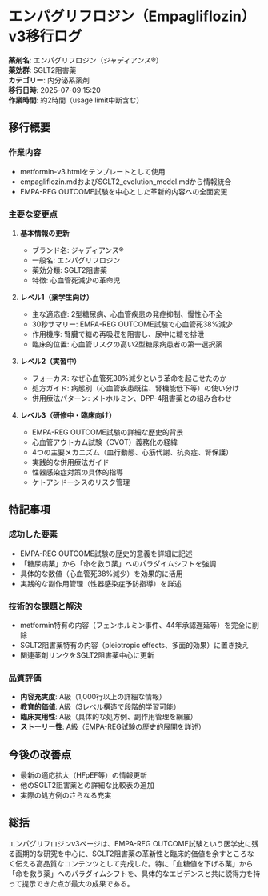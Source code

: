# エンパグリフロジン（Empagliflozin）v3移行ログ

**薬剤名**: エンパグリフロジン（ジャディアンス®）  
**薬効群**: SGLT2阻害薬  
**カテゴリー**: 内分泌系薬剤  
**移行日時**: 2025-07-09 15:20  
**作業時間**: 約2時間（usage limit中断含む）

## 移行概要

### 作業内容
- metformin-v3.htmlをテンプレートとして使用
- empagliflozin.mdおよびSGLT2_evolution_model.mdから情報統合
- EMPA-REG OUTCOME試験を中心とした革新的内容への全面変更

### 主要な変更点
1. **基本情報の更新**
   - ブランド名: ジャディアンス®
   - 一般名: エンパグリフロジン
   - 薬効分類: SGLT2阻害薬
   - 特徴: 心血管死減少の革命児

2. **レベル1（薬学生向け）**
   - 主な適応症: 2型糖尿病、心血管疾患の発症抑制、慢性心不全
   - 30秒サマリー: EMPA-REG OUTCOME試験で心血管死38%減少
   - 作用機序: 腎臓で糖の再吸収を阻害し、尿中に糖を排泄
   - 臨床的位置: 心血管リスクの高い2型糖尿病患者の第一選択薬

3. **レベル2（実習中）**
   - フォーカス: なぜ心血管死38%減少という革命を起こせたのか
   - 処方ガイド: 病態別（心血管疾患既往、腎機能低下等）の使い分け
   - 併用療法パターン: メトホルミン、DPP-4阻害薬との組み合わせ

4. **レベル3（研修中・臨床向け）**
   - EMPA-REG OUTCOME試験の詳細な歴史的背景
   - 心血管アウトカム試験（CVOT）義務化の経緯
   - 4つの主要メカニズム（血行動態、心筋代謝、抗炎症、腎保護）
   - 実践的な併用療法ガイド
   - 性器感染症対策の具体的指導
   - ケトアシドーシスのリスク管理

## 特記事項

### 成功した要素
- EMPA-REG OUTCOME試験の歴史的意義を詳細に記述
- 「糖尿病薬」から「命を救う薬」へのパラダイムシフトを強調
- 具体的な数値（心血管死38%減少）を効果的に活用
- 実践的な副作用管理（性器感染症予防指導）を詳述

### 技術的な課題と解決
- metformin特有の内容（フェンホルミン事件、44年承認遅延等）を完全に削除
- SGLT2阻害薬特有の内容（pleiotropic effects、多面的効果）に置き換え
- 関連薬剤リンクをSGLT2阻害薬中心に更新

### 品質評価
- **内容充実度**: A級（1,000行以上の詳細な情報）
- **教育的価値**: A級（3レベル構造で段階的学習可能）
- **臨床実用性**: A級（具体的な処方例、副作用管理を網羅）
- **ストーリー性**: A級（EMPA-REG試験の歴史的展開を詳述）

## 今後の改善点
- 最新の適応拡大（HFpEF等）の情報更新
- 他のSGLT2阻害薬との詳細な比較表の追加
- 実際の処方例のさらなる充実

## 総括
エンパグリフロジンv3ページは、EMPA-REG OUTCOME試験という医学史に残る画期的な研究を中心に、SGLT2阻害薬の革新性と臨床的価値を余すところなく伝える高品質なコンテンツとして完成した。特に「血糖値を下げる薬」から「命を救う薬」へのパラダイムシフトを、具体的なエビデンスと共に説得力を持って提示できた点が最大の成果である。